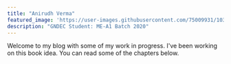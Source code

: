 ```yaml
---
title: "Anirudh Verma"
featured_image: 'https://user-images.githubusercontent.com/75009931/103566353-e0bfa500-4ee7-11eb-91dc-49a25cdd3fc9.jpg'
description: "GNDEC Student: ME-A1 Batch 2020"
---
```

Welcome to my blog with some of my work in progress. I've been working on this book idea. You can read some of the chapters below.
